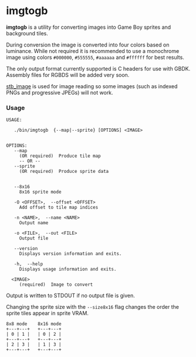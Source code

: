 imgtogb
=======

**imgtogb** is a utility for converting images into Game Boy sprites and background tiles.

During conversion the image is converted into four colors based on luminance. While not required it is recommended to use a monochrome image using colors `#000000`, `#555555`, `#aaaaaa` and `#ffffff` for best results.

The only output format currently supported is C headers for use with GBDK. Assembly files for RGBDS will be added very soon.

[stb_image](http://nothings.org/stb_image.c) is used for image reading so some images (such as indexed PNGs and progressive JPEGs) will not work.

### Usage ###

    USAGE: 

       ./bin/imgtogb  {--map|--sprite} [OPTIONS] <IMAGE>


    OPTIONS: 
       --map
         (OR required)  Produce tile map
         -- OR --
       --sprite
         (OR required)  Produce sprite data


       --8x16
         8x16 sprite mode

       -O <OFFSET>,  --offset <OFFSET>
         Add offset to tile map indices

       -n <NAME>,  --name <NAME>
         Output name

       -o <FILE>,  --out <FILE>
         Output file

       --version
         Displays version information and exits.

       -h,  --help
         Displays usage information and exits.

      <IMAGE>
         (required)  Image to convert

Output is written to STDOUT if no output file is given.
    
Changing the sprite size with the `--size8x16` flag changes the order the sprite tiles appear in sprite VRAM.

    8x8 mode    8x16 mode
    +---+---+   +---+---+
    | 0 | 1 |   | 0 | 2 |
    +---+---+   +---+---+
    | 2 | 3 |   | 1 | 3 |
    +---+---+   +---+---+

